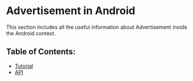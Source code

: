 # Advertisement in Android

This section includes all the useful information about Advertisement inside the Android context.

## Table of Contents:

* [Tutorial](/adv/android/tutorial.md)
* [API](/adv/android/api.md)
